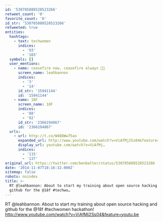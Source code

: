 ```yaml
---
id: '530785888528523266'
retweet_count: '0'
favorite_count: '0'
id_str: '530785888528523266'
retweeted: true
entities:
  hashtags:
    - text: techwomen
      indices:
        - '93'
        - '103'
  symbols: []
  user_mentions:
    - name: ceasefire now, ceasefire always 🍞🌹
      screen_name: leahbannon
      indices:
        - '3'
        - '14'
      id_str: '15941144'
      id: '15941144'
    - name: 18F
      screen_name: 18F
      indices:
        - '88'
        - '92'
      id_str: '2366194867'
      id: '2366194867'
  urls:
    - url: http://t.co/W4Q6Ww75ao
      expanded_url: http://www.youtube.com/watch?v=ViAfMj2Ss04&feature=youtu.be
      display_url: youtube.com/watch?v=ViAfMj…
      indices:
        - '115'
        - '137'
original_url: https://twitter.com/benbalter/status/530785888528523266
date: '2014-11-07T18:16:32.000Z'
sitemap: false
robots: noindex
title: >-
  RT @leahbannon: About to start my training about open source hacking and
  github for the @18f #techwo…
---
```


RT @leahbannon: About to start my training about open source hacking and github for the @18f #techwomen hackathon! http://www.youtube.com/watch?v=ViAfMj2Ss04&feature=youtu.be